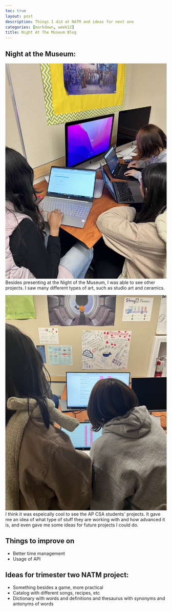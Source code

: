```yaml
---
toc: true
layout: post
description: Things I did at NATM and ideas for next one
categories: [markdown, week12]
title: Night At The Museum Blog
---
```

## Night at the Museum:
![This is an image](https://github.com/aliyatang/Aliya/blob/master/images/2022-11-06-workingpic1.jpeg?raw=true)
Besides presenting at the Night of the Museum, I was able to see other projects. I saw many different types of art, such as studio art and ceramics.

![This is an image](https://github.com/aliyatang/Aliya/blob/master/images/2022-11-06-CSApic.jpeg?raw=true)
I think it was espeically cool to see the AP CSA students' projects. It gave me an idea of what type of stuff they are working with and how advanced it is, and even gave me some ideas for future projects I could do.

## Things to improve on
- Better time management
- Usage of API

## Ideas for trimester two NATM project:
- Something besides a game, more practical
- Catalog with different songs, recipes, etc
- Dictionary with words and definitions and thesaurus with synonyms and antonyms of words
